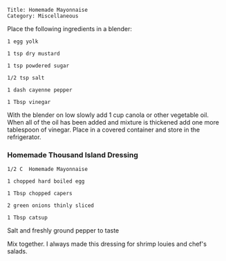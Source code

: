 ~~~ recipe-info
Title: Homemade Mayonnaise
Category: Miscellaneous
~~~

Place the following ingredients in a blender:

~~~ recipe-ingredients
1 egg yolk

1 tsp dry mustard

1 tsp powdered sugar

1/2 tsp salt

1 dash cayenne pepper

1 Tbsp vinegar
~~~

With the blender on low slowly add 1 cup canola or other vegetable oil. When all of the oil has been
added and mixture is thickened add one more tablespoon of vinegar. Place in a covered container and
store in the refrigerator.


### Homemade Thousand Island Dressing

~~~ recipe-ingredients
1/2 C  Homemade Mayonnaise

1 chopped hard boiled egg

1 Tbsp chopped capers

2 green onions thinly sliced

1 Tbsp catsup
~~~

Salt and freshly ground pepper to taste

Mix together. I always made this dressing for shrimp louies and chef's salads.
